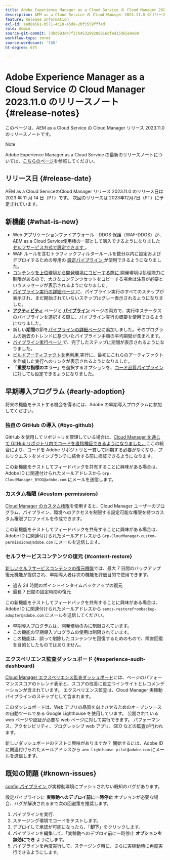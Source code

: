 ```yaml
---
title: Adobe Experience Manager as a Cloud Service の Cloud Manager 2023.11.0 のリリースノート
description: AEM as a Cloud Service の Cloud Manager 2023.11.0 のリリースノートです。
feature: Release Information
exl-id: aad8a561-b571-4c18-a5da-2bf3559fff4d
role: Admin
source-git-commit: 73bd693d47f37b453209208816dfed15d65e9e09
workflow-type: tm+mt
source-wordcount: '745'
ht-degree: 67%

---
```


# Adobe Experience Manager as a Cloud Service の Cloud Manager 2023.11.0 のリリースノート {#release-notes}

このページは、AEM as a Cloud Service の Cloud Manager リリース 2023.11.0 のリリースノートです。

>[!NOTE]
>
>Adobe Experience Manager as a Cloud Service の最新のリリースノートについては、[こちらのページ](/help/release-notes/release-notes-cloud/release-notes-current.md)を参照してください。

## リリース日 {#release-date}

AEM as a Cloud ServiceのCloud Manager リリース 2023.11.0 のリリース日は 2023 年 11 月 14 日（PT）です。 次回のリリースは 2023年12月7日（PT）に予定されています。

## 新機能 {#what-is-new}

* Web アプリケーションファイアウォール - DDOS 保護（WAF-DDOS）が、AEM as a Cloud Service使用権の一部として購入できるようになりました [ セルフサービス方式で設定できます ](/help/implementing/cloud-manager/getting-access-to-aem-in-cloud/creating-production-programs.md)。
* WAF ルールを含むトラフィックフィルタールールを数分以内に設定およびデプロイするための専用の [ 設定パイプライン ](/help/implementing/cloud-manager/configuring-pipelines/introduction-ci-cd-pipelines.md) が使用できるようになりました。
* [ コンテンツを上位環境から開発環境にコピーする際に ](/help/implementing/developing/tools/content-copy.md) 開発環境は処理能力に制限があるので、大きなコンテンツセットをコピーする場合は注意が必要というメッセージが表示されるようになりました。
* [ パイプライン実行の詳細ページ ](/help/implementing/cloud-manager/configuring-pipelines/managing-pipelines.md#view-details) に、パイプライン実行のすべてのステップが表示され、まだ開始されていないステップはグレー表示されるようになりました。
* **[アクティビティ](/help/implementing/cloud-manager/configuring-pipelines/managing-pipelines.md#activity)** ページと **[パイプライン](/help/implementing/cloud-manager/configuring-pipelines/managing-pipelines.md#pipelines)** ページの両方で、実行中ステータスのパイプラインを選択する際に、パイプライン実行の概要を使用できるようになりました。
* 新しい&#x200B;**期間**&#x200B;の節を[パイプラインの詳細ページ](/help/implementing/cloud-manager/configuring-pipelines/managing-pipelines.md#view-details)に追加しました。そのプログラムの過去のトレンドに基づいたパイプライン手順の平均期間が含まれます。
* [ パイプライン実行ページ ](/help/implementing/cloud-manager/configuring-pipelines/managing-pipelines.md#activity-window) で、完了したステップに期間が表示されるようになりました。
* [ ビルドアーティファクトを再利用 ](/help/implementing/cloud-manager/getting-access-to-aem-in-cloud/setting-up-project.md#build-artifact-reuse) 実行に、最初にこれらのアーティファクトを作成した実行へのリンクが表示されるようになりました。
* 「**重要な指標のエラー**」を選択するオプションを、[コード品質パイプライン](/help/implementing/cloud-manager/configuring-pipelines/configuring-non-production-pipelines.md)に対しても設定できるようになりました。


## 早期導入プログラム {#early-adoption}

将来の機能をテストする機会を得るには、Adobe の早期導入プログラムに参加してください。

### 独自の GitHub の導入 {#byo-github}

GitHub を使用してリポジトリを管理している場合は、[Cloud Manager を通じて GitHub リポジトリ内でコードを直接検証できるようになりました。](/help/implementing/cloud-manager/managing-code/private-repositories.md)ここの統合により、コードを Adobe リポジトリと一貫して同期する必要がなくなり、プルリクエストをメインブランチに結合する前に検証できるようになります。

この新機能をテストしてフィードバックを共有することに興味がある場合は、Adobe ID に関連付けられたメールアドレスから `Grp-CloudManager_BYOG@adobe.com` にメールを送信します。

### カスタム権限 {#custom-permissions}

[Cloud Manager のカスタム権限](/help/implementing/cloud-manager/custom-permissions.md)を使用すると、Cloud Manager ユーザーのプログラム、パイプライン、環境へのアクセスを制限する設定可能な権限を持つカスタム権限プロファイルを作成できます。

この新機能をテストしてフィードバックを共有することに興味がある場合は、Adobe ID に関連付けられたメールアドレスから `Grp-CloudManager-custom-permissions@adobe.com` にメールを送信します。

### セルフサービスコンテンツの復元 {#content-restore}

[新しいセルフサービスコンテンツの復元機能](/help/operations/restore.md)では、最大 7 日間のバックアップ復元機能が提供され、早期導入者は次の機能を評価目的で使用できます。

* 過去 24 時間のポイントインタイムバックアップの復元
* 最長 7 日間の固定時間の復元

この新機能をテストしてフィードバックを共有することに興味がある場合は、Adobe ID に関連付けられたメールアドレスから `aemcs-restorefrombackup-adopter@adobe.com` にメールを送信してください。

* 早期導入プログラムは、開発環境のみに制限されています。
* この機能の早期導入プログラムの使用は制限されています。
* この機能は、誤って削除したコンテンツを回復するためのもので、障害回復を目的としたものではありません。

### エクスペリエンス監査ダッシュボード {#experience-audit-dashboard}

[Cloud Manager エクスペリエンス監査ダッシュボード](/help/implementing/cloud-manager/experience-audit-dashboard.md)には、ページのパフォーマンススコアのトレンド表示と、スコアの改善に役立つインサイトとレコメンデーションが含まれています。 エクスペリエンス監査は、Cloud Manager 実稼動パイプラインのステップとして含まれます。

このダッシュボードは、Web アプリの品質を向上させるためのオープンソースの自動ツールである Google Lighthouse を使用しています。 公開されている web ページや認証が必要な web ページに対して実行できます。 パフォーマンス、アクセシビリティ、プログレッシブ web アプリ、SEO などの監査が行われます。

新しいダッシュボードのテストに興味がありますか？ 開始するには、Adobe ID に関連付けられたメールアドレスから `aem-lighthouse-pilot@adobe.com` にメールを送信します。

## 既知の問題 {#known-issues}

[config パイプライン ](/help/implementing/cloud-manager/configuring-pipelines/introduction-ci-cd-pipelines.md##config-deployment-pipeline) が実稼動環境にプッシュされない既知のバグがあります。

設定パイプラインに **実稼動へのデプロイ前に一時停止** オプションが必要な場合、バグが解決されるまで次の回避策を推奨します。

1. パイプラインを実行.
1. ステージング環境でコードをテストします。
1. デプロイして承認が可能になったら、「**却下**」をクリックします。
1. パイプラインを編集して、「実稼動へのデプロイ前に一時停止 **オプションを無効にでき** ようにします。
1. パイプラインを再度実行して、ステージング時に、さらに実稼動時に再度実行できるようにします。
